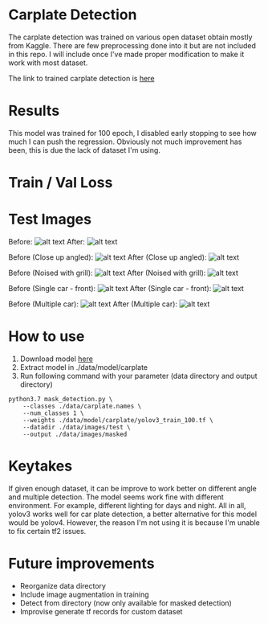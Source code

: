 # Carplate Detection

The carplate detection was trained on various open dataset obtain mostly from Kaggle. There are few preprocessing done into it but are not included in this repo. I will include once I've made proper modification to make it work with most dataset.

The link to trained carplate detection is [here](https://drive.google.com/file/d/1zy73fVk3k8_o28tvsHXlMid66eicnYel/view?usp=sharing)

# Results

This model was trained for 100 epoch, I disabled early stopping to see how much I can push the regression. Obviously not much improvement has been, this is due the lack of dataset I'm using.

# Train / Val Loss

# Test Images
Before: 
![alt text](https://github.com/ammarsyatbi/yolov3-tf2/tree/master/data/results/before/IMG_20210124_204438.jpg)
After: 
![alt text](https://github.com/ammarsyatbi/yolov3-tf2/tree/master/data/results/before/IMG_20210124_204438.jpg)

Before (Close up angled): 
![alt text](https://github.com/ammarsyatbi/yolov3-tf2/tree/master/data/results/before/IMG_20210224_062813.jpg)
After (Close up angled): 
![alt text](https://github.com/ammarsyatbi/yolov3-tf2/tree/master/data/results/before/IMG_20210224_062813.jpg)

Before (Noised with grill): 
![alt text](https://github.com/ammarsyatbi/yolov3-tf2/tree/master/data/results/before/IMG_20210224_062808.jpg)
After (Noised with grill): 
![alt text](https://github.com/ammarsyatbi/yolov3-tf2/tree/master/data/results/before/IMG_20210224_062808.jpg)

Before (Single car - front): 
![alt text](https://github.com/ammarsyatbi/yolov3-tf2/tree/master/data/results/before/singlecar.jpg)
After (Single car - front): 
![alt text](https://github.com/ammarsyatbi/yolov3-tf2/tree/master/data/results/before/singlecar.jpg)

Before (Multiple car): 
![alt text](https://github.com/ammarsyatbi/yolov3-tf2/tree/master/data/results/before/multicar.jpg)
After (Multiple car): 
![alt text](https://github.com/ammarsyatbi/yolov3-tf2/tree/master/data/results/before/multicar.jpg)

# How to use

1. Download model [here](https://drive.google.com/file/d/1zy73fVk3k8_o28tvsHXlMid66eicnYel/view?usp=sharing)
2. Extract model in ./data/model/carplate
3. Run following command with your parameter (data directory and output directory)

```
python3.7 mask_detection.py \
	--classes ./data/carplate.names \
	--num_classes 1 \
	--weights ./data/model/carplate/yolov3_train_100.tf \
	--datadir ./data/images/test \
	--output ./data/images/masked
```

# Keytakes

 If given enough dataset, it can be improve to work better on different angle and multiple detection. The model seems work fine with different environment. For example, different lighting for days and night. All in all, yolov3 works well for car plate detection, a better alternative for this model would be yolov4. However, the reason I'm not using it is because I'm unable to fix certain tf2 issues.

# Future improvements

- Reorganize data directory
- Include image augmentation in training
- Detect from directory (now only available for masked detection)
- Improvise generate tf records for custom dataset

